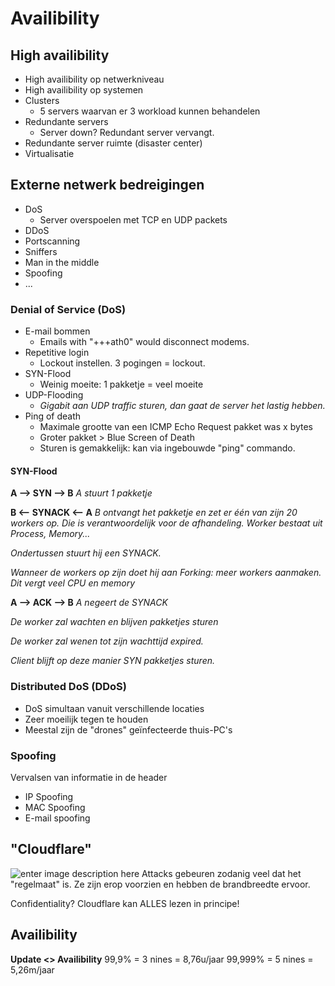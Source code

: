# Availibility
## High availibility
- High availibility op netwerkniveau
- High availibility op systemen
- Clusters
  - 5 servers waarvan er 3 workload kunnen behandelen
- Redundante servers
  - Server down? Redundant server vervangt.
- Redundante server ruimte (disaster center)
- Virtualisatie

## Externe netwerk bedreigingen
- DoS
  - Server overspoelen met TCP en UDP packets
- DDoS
- Portscanning
- Sniffers
- Man in the middle
- Spoofing
- ...

### Denial of Service (DoS)
- E-mail bommen
  - Emails with "+++ath0" would disconnect modems.
- Repetitive login
  - Lockout instellen. 3 pogingen = lockout.
- SYN-Flood
  - Weinig moeite: 1 pakketje = veel moeite
- UDP-Flooding
  - *Gigabit aan UDP traffic sturen, dan gaat de server het lastig hebben.*
- Ping of death
  - Maximale grootte van een ICMP Echo Request pakket was x bytes
  - Groter pakket > Blue Screen of Death
  - Sturen is gemakkelijk: kan via ingebouwde "ping" commando.

#### SYN-Flood
**A --> SYN --> B**
*A stuurt 1 pakketje*

**B <-- SYNACK <-- A**
*B ontvangt het pakketje en zet er één van zijn 20 workers op. Die is verantwoordelijk voor de afhandeling. Worker bestaat uit Process, Memory...*

*Ondertussen stuurt hij een SYNACK.*

*Wanneer de workers op zijn doet hij aan Forking: meer workers aanmaken. Dit vergt veel CPU en memory*

**A --> ACK --> B**
*A negeert de SYNACK*

*De worker zal wachten en blijven pakketjes sturen*

*De worker zal wenen tot zijn wachttijd expired.*

*Client blijft op deze manier SYN pakketjes sturen.*

### Distributed DoS (DDoS)
- DoS simultaan vanuit verschillende locaties
- Zeer moeilijk tegen te houden
- Meestal zijn de "drones" geïnfecteerde thuis-PC's

### Spoofing
Vervalsen van informatie in de header
- IP Spoofing
- MAC Spoofing
- E-mail spoofing

## "Cloudflare"
![enter image description here](https://i.imgur.com/FnT21AF.png)
Attacks gebeuren zodanig veel dat het "regelmaat" is.
Ze zijn erop voorzien en hebben de brandbreedte ervoor.

Confidentiality? Cloudflare kan ALLES lezen in principe!


## Availibility
**Update <> Availibility**
99,9% = 3 nines = 8,76u/jaar
99,999% = 5 nines = 5,26m/jaar
<!--stackedit_data:
eyJoaXN0b3J5IjpbLTE2MTk3ODY3MjUsMTY4Mzc3OTg1Ml19
-->